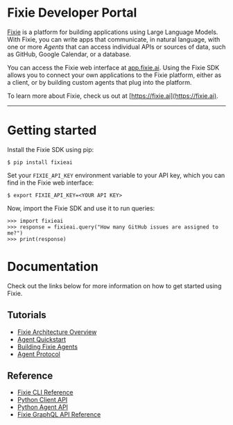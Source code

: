 # Fixie Developer Portal

[Fixie](https://fixie.ai) is a platform for building applications using Large Language
Models. With Fixie, you can write apps that communicate, in natural
language, with one or more *Agents* that can access individual APIs or
sources of data, such as GitHub, Google Calendar, or a database.

You can access the Fixie web interface at [app.fixie.ai](https://app.fixie.ai).
Using the Fixie SDK allows you to connect your own
applications to the Fixie platform, either as a client, or by
building custom agents that plug into the platform.

To learn more about Fixie, check us out at [https://fixie.ai](https://fixie.ai).

---

# Getting started

Install the Fixie SDK using pip:

```shell
$ pip install fixieai
```

Set your `FIXIE_API_KEY` environment variable to your API key, which
you can find in the Fixie web interface:
```shell
$ export FIXIE_API_KEY=<YOUR API KEY>
```

Now, import the Fixie SDK and use it to run queries:

```pycon
>>> import fixieai
>>> response = fixieai.query("How many GitHub issues are assigned to me?")
>>> print(response)
```

# Documentation

Check out the links below for more information on how to
get started using Fixie.

## Tutorials

* [Fixie Architecture Overview](architecture.md)
* [Agent Quickstart](agent-quickstart.md)
* [Building Fixie Agents](agents.md)
* [Agent Protocol](agent-protocol.md)

## Reference

* [Fixie CLI Reference](cli.md)
* [Python Client API](python-client-api.md)
* [Python Agent API](python-agent-api.md)
* [Fixie GraphQL API Reference](https://app.fixie.ai/static/docs/index.html)